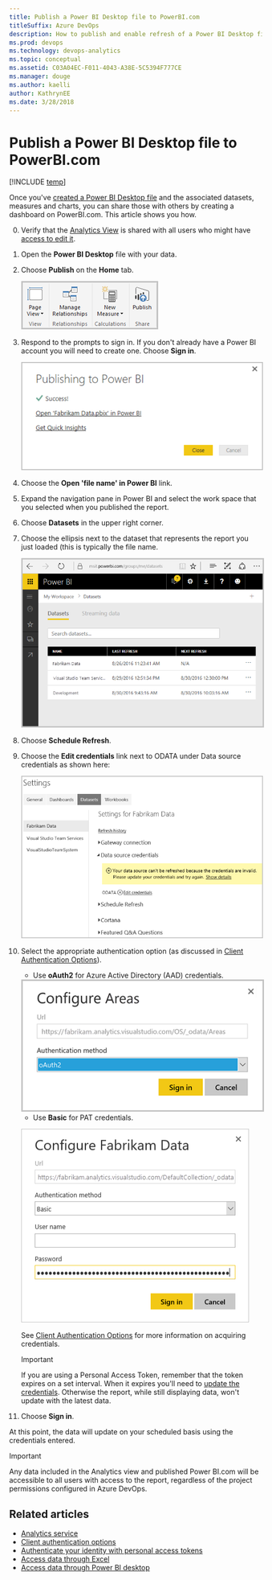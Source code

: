 ```yaml
---
title: Publish a Power BI Desktop file to PowerBI.com  
titleSuffix: Azure DevOps 
description: How to publish and enable refresh of a Power BI Desktop file to PowerBI.com that uses the Analytics Service for Azure DevOps 
ms.prod: devops
ms.technology: devops-analytics
ms.topic: conceptual
ms.assetid: C03A04EC-F011-4043-A38E-5C5394F777CE 
ms.manager: douge
ms.author: kaelli
author: KathrynEE
ms.date: 3/28/2018
---
```


# Publish a Power BI Desktop file to PowerBI.com 

[!INCLUDE [temp](../../_shared/version-vsts-only.md)]

Once you've [created a Power BI Desktop file](access-analytics-power-bi.md) and the associated datasets, measures and charts, you can share those with others by creating a dashboard on PowerBI.com. This article shows you how.   

0. Verify that the [Analytics View](../analytics/what-are-analytics-views.md) is shared with all users who might have [access to edit it](../analytics/analytics-views-create.md).

0. Open the **Power BI Desktop** file with your data.  

0. Choose **Publish** on the **Home** tab. 

    <img src="_img/publish-1.png" alt="Publish Power BI Desktop file" style="border: 2px solid #C3C3C3;" /> 

0. Respond to the prompts to sign in. If you don't already have a Power BI account you will need to create one. Choose **Sign in**.
  
     <img src="_img/publish-2.png" alt="Publishing successful" style="border: 1px solid #C3C3C3;" />

0. Choose the **Open 'file name' in Power BI** link.

0. Expand the navigation pane in Power BI and select the work space that you selected when you published the report.  

0. Choose **Datasets** in the upper right corner.

0. Choose the ellipsis next to the dataset that represents the report you just loaded (this is typically the file name.   

     <img src="_img/publish-3.png" alt="Select the dataset" style="border: 2px solid #C3C3C3;" />

0. Choose **Schedule Refresh**.  

0. Choose the **Edit credentials** link next to ODATA under Data source credentials as shown here:

     <img src="_img/publish-4.png" alt="Update odata credentials" style="border: 1px solid #C3C3C3;" />

0. Select the appropriate authentication option (as discussed in [Client Authentication Options](../analytics/client-authentication-options.md)). 

	* Use **oAuth2**  for Azure Active Directory (AAD) credentials.

    <img src="_img/aad-auth-power-bi.png" alt="vt" style="border: 2px solid #C3C3C3;" />
 
	* Use **Basic** for PAT credentials.   

    ![Enter credentials](_img/publish-5.png)

	See [Client Authentication Options](../analytics/client-authentication-options.md) for more information on acquiring credentials.  

	> [!IMPORTANT]  
	> If you are using a Personal Access Token, remember that the token expires on a set interval. When it expires you'll need to [update the credentials](../analytics/client-authentication-options.md#update-credentials). Otherwise the report, while still displaying data, won't update with the latest data.

0. Choose **Sign in**.  

At this point, the data will update on your scheduled basis using the credentials entered.

> [!IMPORTANT]   
> Any data included in the Analytics view and published Power BI.com will be accessible to all users with access to the report, regardless of the project permissions configured in Azure DevOps.    


## Related articles

- [Analytics service](index.md)  
- [Client authentication options](../analytics/client-authentication-options.md)
- [Authenticate your identity with personal access tokens](../../organizations/accounts/use-personal-access-tokens-to-authenticate.md)  
- [Access data through Excel](../analytics/access-analytics-excel.md)  
- [Access data through Power BI desktop](access-analytics-power-bi.md)  


